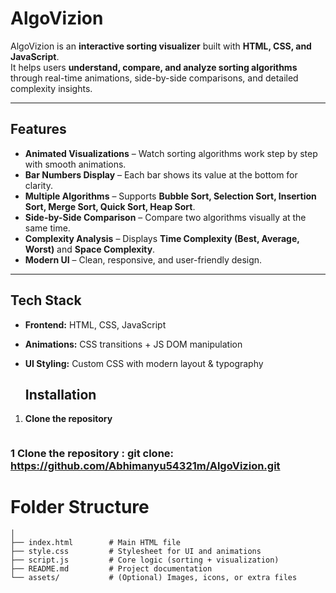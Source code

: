 # AlgoVizion  

AlgoVizion is an **interactive sorting visualizer** built with **HTML, CSS, and JavaScript**.  
It helps users **understand, compare, and analyze sorting algorithms** through real-time animations, side-by-side comparisons, and detailed complexity insights.  

---

## Features  
- **Animated Visualizations** – Watch sorting algorithms work step by step with smooth animations.  
-  **Bar Numbers Display** – Each bar shows its value at the bottom for clarity.  
-  **Multiple Algorithms** – Supports **Bubble Sort, Selection Sort, Insertion Sort, Merge Sort, Quick Sort, Heap Sort**.  
-  **Side-by-Side Comparison** – Compare two algorithms visually at the same time.  
-  **Complexity Analysis** – Displays **Time Complexity (Best, Average, Worst)** and **Space Complexity**.  
-  **Modern UI** – Clean, responsive, and user-friendly design.  

---

## Tech Stack  
- **Frontend:** HTML, CSS, JavaScript  
- **Animations:** CSS transitions + JS DOM manipulation  
- **UI Styling:** Custom CSS with modern layout & typography

  ## Installation  

1. **Clone the repository**  
   ```bash
  ### 1 Clone the repository : git clone: https://github.com/Abhimanyu54321m/AlgoVizion.git

 # Folder Structure 
```AlgoVizion/
│
├── index.html        # Main HTML file
├── style.css         # Stylesheet for UI and animations
├── script.js         # Core logic (sorting + visualization)
├── README.md         # Project documentation
└── assets/           # (Optional) Images, icons, or extra files
